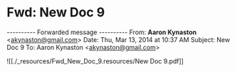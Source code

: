 # Fwd: New Doc 9

\---------- Forwarded message ----------
From: **Aaron Kynaston** <[akynaston@gmail.com](mailto:akynaston@gmail.com)\>
Date: Thu, Mar 13, 2014 at 10:37 AM
Subject: New Doc 9
To: Aaron Kynaston <[akynaston@gmail.com](mailto:akynaston@gmail.com)\>

![[./_resources/Fwd_New_Doc_9.resources/New Doc 9.pdf]]

